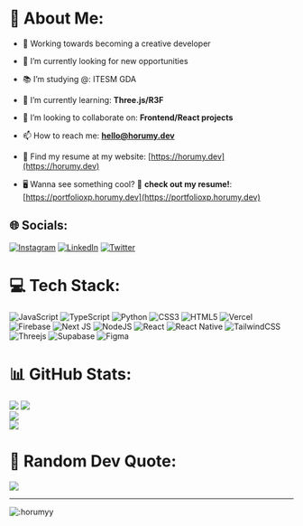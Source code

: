 # 💫 About Me:

- 🎨 Working towards becoming a creative developer

- 👀 I’m currently looking for new opportunities

- 📚 I’m studying @: ITESM GDA

- 🌱 I’m currently learning: **Three.js/R3F**

- 👯 I’m looking to collaborate on: **Frontend/React projects**

- 📫 How to reach me: **hello@horumy.dev**

- 📄 Find my resume at my website: [https://horumy.dev](https://horumy.dev)

- 🖥️ Wanna see something cool? 👀 **check out my resume!**: [https://portfolioxp.horumy.dev](https://portfolioxp.horumy.dev)

## 🌐 Socials:
[![Instagram](https://img.shields.io/badge/Instagram-%23E4405F.svg?logo=Instagram&logoColor=white)](https://instagram.com/jorge_plasencia) [![LinkedIn](https://img.shields.io/badge/LinkedIn-%230077B5.svg?logo=linkedin&logoColor=white)](https://linkedin.com/in/jorgeplasenciaa) [![Twitter](https://img.shields.io/badge/Twitter-%231DA1F2.svg?logo=Twitter&logoColor=white)](https://twitter.com/horumy_) 

# 💻 Tech Stack:
![JavaScript](https://img.shields.io/badge/javascript-%23323330.svg?style=for-the-badge&logo=javascript&logoColor=%23F7DF1E) ![TypeScript](https://img.shields.io/badge/typescript-%23007ACC.svg?style=for-the-badge&logo=typescript&logoColor=white) ![Python](https://img.shields.io/badge/python-3670A0?style=for-the-badge&logo=python&logoColor=ffdd54) ![CSS3](https://img.shields.io/badge/css3-%231572B6.svg?style=for-the-badge&logo=css3&logoColor=white) ![HTML5](https://img.shields.io/badge/html5-%23E34F26.svg?style=for-the-badge&logo=html5&logoColor=white) ![Vercel](https://img.shields.io/badge/vercel-%23000000.svg?style=for-the-badge&logo=vercel&logoColor=white) ![Firebase](https://img.shields.io/badge/firebase-%23039BE5.svg?style=for-the-badge&logo=firebase) ![Next JS](https://img.shields.io/badge/Next-black?style=for-the-badge&logo=next.js&logoColor=white) ![NodeJS](https://img.shields.io/badge/node.js-6DA55F?style=for-the-badge&logo=node.js&logoColor=white) ![React](https://img.shields.io/badge/react-%2320232a.svg?style=for-the-badge&logo=react&logoColor=%2361DAFB) ![React Native](https://img.shields.io/badge/react_native-%2320232a.svg?style=for-the-badge&logo=react&logoColor=%2361DAFB) ![TailwindCSS](https://img.shields.io/badge/tailwindcss-%2338B2AC.svg?style=for-the-badge&logo=tailwind-css&logoColor=white) ![Threejs](https://img.shields.io/badge/threejs-black?style=for-the-badge&logo=three.js&logoColor=white) 	![Supabase](https://img.shields.io/badge/Supabase-3ECF8E?style=for-the-badge&logo=supabase&logoColor=white) 	![Figma](https://img.shields.io/badge/figma-%23F24E1E.svg?style=for-the-badge&logo=figma&logoColor=white)
# 📊 GitHub Stats:
<a href=#><img src="contributionSnake.svg"></a>
![](https://github-readme-stats.vercel.app/api?username=horumyy&theme=radical&hide_border=false&include_all_commits=false&count_private=false)<br/>
![](https://github-readme-streak-stats.herokuapp.com/?user=horumyy&theme=radical&hide_border=false)<br/>
![](https://github-readme-stats.vercel.app/api/top-langs/?username=horumyy&theme=radical&hide_border=false&include_all_commits=false&count_private=false&layout=compact&hide=jupyter%20notebook,C%23,ASP.NET,ShaderLab,Less)



# 💭 Random Dev Quote:
![](https://quotes-github-readme.vercel.app/api?type=vetical&theme=radical)

---
![:horumyy](https://count.getloli.com/get/@:horumyy)

<!-- Proudly created with GPRM ( https://gprm.itsvg.in ) -->



